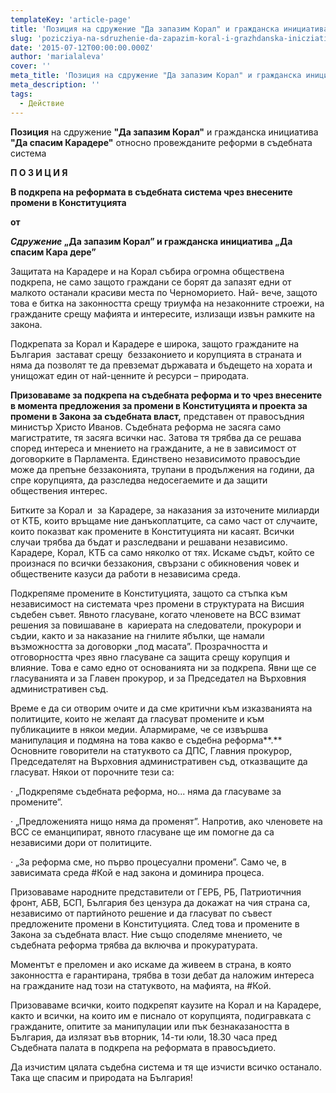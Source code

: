 ```yaml
---
templateKey: 'article-page'
title: 'Позиция на сдружение "Да запазим Корал" и гражданска инициатива "Да спасим Карадере" относно провежданите реформи в съдебната система'
slug: 'pozicziya-na-sdruzhenie-da-zapazim-koral-i-grazhdanska-inicziativa-da-spasim-karadere-otnosno-provezhdanite-reformi-v-sdebnata-sistema'
date: '2015-07-12T00:00:00.000Z'
author: 'marialaleva'
cover: ''
meta_title: 'Позиция на сдружение "Да запазим Корал" и гражданска инициатива "Да спасим Карадере" относно провежданите реформи в съдебната система'
meta_description: ''
tags:
  - Действие
---
```


**Позиция** на сдружение **"Да запазим Корал"** и гражданска инициатива **"Да спасим Карадере"** относно провежданите реформи в съдебната система

**П О З И Ц И Я**

**В подкрепа на реформата в съдебната система чрез внесените промени в Конституцията**

**от**

**_Сдружение_ „Да запазим Корал” и гражданска инициатива „Да спасим Кара дере”**

Защитата на Карадере и на Корал събира огромна обществена подкрепа, не само защото граждани се борят да запазят едни от малкото останали красиви места по Черноморието. Най- вече, защото това е битка на законността срещу триумфа на незаконните строежи, на гражданите срещу мафията и интересите, излизащи извън рамките на закона.

Подкрепата за Корал и Карадере е широка, защото гражданите на България  застават срещу  беззаконието и корупцията в страната и няма да позволят те да превземат държавата и бъдещето на хората и унищожат един от най-ценните ѝ ресурси – природата.

**Призоваваме за подкрепа на съдебната реформа и то чрез внесените в момента предложения за промени в Конституцията и проекта за промени в Закона за съдебната власт,** представен от правосъдния министър Христо Иванов. Съдебната реформа не засяга само магистратите, тя засяга всички нас. Затова тя трябва да се решава според интереса и мнението на гражданите, а не в зависимост от договорките в Парламента. Единствено независимото правосъдие може да препъне беззаконията, трупани в продължения на години, да спре корупцията, да разследва недосегаемите и да защити обществения интерес.

Битките за Корал и  за Карадере, за наказания за източените милиарди от КТБ, които връщаме ние данъкоплатците, са само част от случаите, които показват как промените в Конституцията ни касаят. Всички случаи трябва да бъдат и разследвани и решавани независимо. Карадере, Корал, КТБ са само няколко от тях. Искаме съдът, който се произнася по всички беззакония, свързани с обикновения човек и обществените казуси да работи в независима среда.

Подкрепяме промените в Конституцията, защото са стъпка към независимост на системата чрез промени в структурата на Висшия съдебен съвет. Явното гласуване, когато членовете на ВСС взимат решения за повишаване в  кариерата на следователи, прокурори и съдии, както и за наказание на гнилите ябълки, ще намали възможността за договорки „под масата”. Прозрачността и отговорността чрез явно гласуване са защита срещу корупция и влияние. Това е само едно от основанията ни за подкрепа. Явни ще се гласуванията и за Главен прокурор, и за Председател на Върховния административен съд.

Време е да си отворим очите и да сме критични към изказванията на политиците, които не желаят да гласуват промените и към публикациите в някои медии. Алармираме, че се извършва манипулация и подмяна на това какво е съдебна реформа**.** Основните говорители на статуквото са ДПС, Главния прокурор, Председателят на Върховния административен съд, отказващите да гласуват. Някои от порочните тези са:

· „Подкрепяме съдебната реформа, но... няма да гласуваме за промените”.

· „Предложенията нищо няма да променят”. Напротив, ако членовете на ВСС се еманципират, явното гласуване ще им помогне да са независими дори от политиците.

· „За реформа сме, но първо процесуални промени”. Само че, в зависимата среда #Кой е над закона и доминира процеса.

Призоваваме народните представители от ГЕРБ, РБ, Патриотичния фронт, АБВ, БСП, България без цензура да докажат на чия страна са, независимо от партийното решение и да гласуват по съвест предложените промени в Конституцията. След това и промените в Закона за съдебната власт. Ние също споделяме мнението, че съдебната реформа трябва да включва и прокуратурата.

Моментът е преломен и ако искаме да живеем в страна, в която законността е гарантирана, трябва в този дебат да наложим интереса на гражданите над този на статуквото, на мафията, на #Кой.

Призоваваме всички, които подкрепят каузите на Корал и на Карадере, както и всички, на които им е писнало от корупцията, подигравката с гражданите, опитите за манипулации или пък безнаказаността в България, да излязат във вторник, 14-ти юли, 18.30 часа пред Съдебната палата в подкрепа на реформата в правосъдието.

Да изчистим цялата съдебна система и тя ще изчисти всичко останало. Така ще спасим и природата на България!
